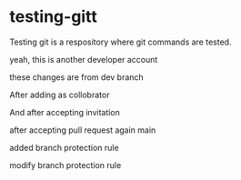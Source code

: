 # testing-gitt

Testing git is a respository where git commands are tested.




yeah, this is another developer account




these changes are from dev branch




After adding as collobrator


And after accepting invitation

after accepting pull request again main


added branch protection rule




modify branch protection rule
